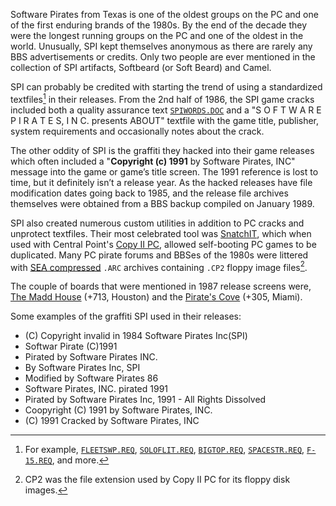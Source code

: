 Software Pirates from Texas is one of the oldest groups on the PC and one of the first enduring brands of the 1980s. By the end of the decade they were the longest running groups on the PC and one of the oldest in the world. Unusually, SPI kept themselves anonymous as there are rarely any BBS advertisements or credits. Only two people are ever mentioned in the collection of SPI artifacts, Softbeard (or Soft Beard) and Camel.

SPI can probably be credited with starting the trend of using a standardized textfiles[^1] in their releases. From the 2nd half of 1986, the SPI game cracks included both a quality assurance text [`SPIWORDS.DOC`](/f/ad2da4) and a "S O F T W A R E   P I R A T E S,  I N C. presents ABOUT" textfile with the game title, publisher, system requirements and occasionally notes about the crack.

The other oddity of SPI is the graffiti they hacked into their game releases which often included a "**Copyright (c) 1991** by Software Pirates, INC" message into the game or game’s title screen. The 1991 reference is lost to time, but it definitely isn’t a release year. As the hacked releases have file modification dates going back to 1985, and the release file archives themselves were obtained from a BBS backup compiled on January 1989.

SPI also created numerous custom utilities in addition to PC cracks and unprotect textfiles. Their most celebrated tool was [SnatchIT](/f/b42b50c), which when used with Central Point's [Copy II PC](https://winworldpc.com/product/copy-ii-pc/2xx), allowed self-booting PC games to be duplicated. Many PC pirate forums and BBSes of the 1980s were littered with [SEA compressed](https://www.pcjs.org/blog/2023/03/07/) `.ARC` archives containing `.CP2` floppy image files[^2].

The couple of boards that were mentioned in 1987 release screens were, [The Madd House](https://demozoo.org/bbs/5625/) (+713, Houston) and the [Pirate's Cove](https://demozoo.org/bbs/12535/) (+305, Miami).

Some examples of the graffiti SPI used in their releases:

- (C) Copyright invalid in 1984 Software Pirates Inc(SPI)
- Softwar Pirate (C)1991
- Pirated by Software Pirates INC.
- By Software Pirates Inc, SPI
- Modified by Software Pirates 86
- Software Pirates, INC. pirated 1991
- Pirated by Software Pirates Inc, 1991 - All Rights Dissolved
- Coopyright (C) 1991 by Software Pirates, INC.
- (C) 1991 Cracked by Software Pirates, INC

[^1]: For example, [`FLEETSWP.REQ`](/f/b31f36a), [`SOLOFLIT.REQ`](/f/ac19132), [`BIGTOP.REQ`](/f/b1276ba), [`SPACESTR.REQ`](/f/ad1b9c2), [`F-15.REQ`](/f/b229f4a), and more.
[^2]: CP2 was the file extension used by Copy II PC for its floppy disk images.